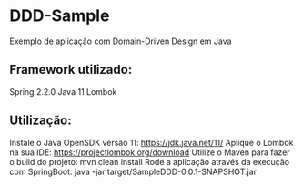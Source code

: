 # DDD-Sample

 Exemplo de aplicação com Domain-Driven Design em Java

## Framework utilizado:

 Spring 2.2.0
 Java 11
 Lombok
 
## Utilização:

  Instale o Java OpenSDK versão 11: https://jdk.java.net/11/
  Aplique o Lombok na sua IDE: https://projectlombok.org/download
  Utilize o Maven para fazer o build do projeto: mvn clean install
  Rode a aplicação através da execução com SpringBoot: java -jar target/SampleDDD-0.0.1-SNAPSHOT.jar